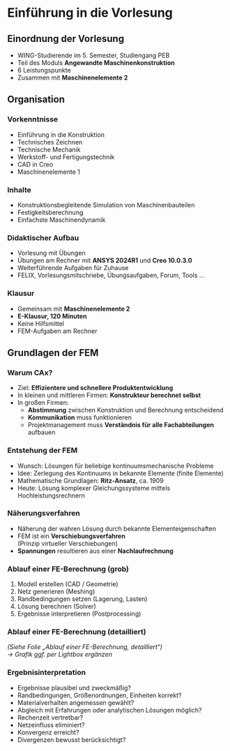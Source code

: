 # Einführung in die Vorlesung

## Einordnung der Vorlesung

- WING-Studierende im 5. Semester, Studiengang PEB  
- Teil des Moduls **Angewandte Maschinenkonstruktion**
- 6 Leistungspunkte  
- Zusammen mit **Maschinenelemente 2**

## Organisation

### Vorkenntnisse

- Einführung in die Konstruktion  
- Technisches Zeichnen  
- Technische Mechanik  
- Werkstoff- und Fertigungstechnik  
- CAD in Creo  
- Maschinenelemente 1  

### Inhalte

- Konstruktionsbegleitende Simulation von Maschinenbauteilen  
- Festigkeitsberechnung  
- Einfachste Maschinendynamik  

### Didaktischer Aufbau

- Vorlesung mit Übungen  
- Übungen am Rechner mit **ANSYS 2024R1** und **Creo 10.0.3.0**  
- Weiterführende Aufgaben für Zuhause  
- FELIX, Vorlesungsmitschriebe, Übungsaufgaben, Forum, Tools …

### Klausur

- Gemeinsam mit **Maschinenelemente 2**  
- **E-Klausur, 120 Minuten**  
- Keine Hilfsmittel  
- FEM-Aufgaben am Rechner  

## Grundlagen der FEM

### Warum CAx?

- Ziel: **Effizientere und schnellere Produktentwicklung**
- In kleinen und mittleren Firmen: **Konstrukteur berechnet selbst**
- In großen Firmen:
  - **Abstimmung** zwischen Konstruktion und Berechnung entscheidend
  - **Kommunikation** muss funktionieren
  - Projektmanagement muss **Verständnis für alle Fachabteilungen** aufbauen

### Entstehung der FEM

- Wunsch: Lösungen für beliebige kontinuumsmechanische Probleme
- Idee: Zerlegung des Kontinuums in bekannte Elemente (finite Elemente)
- Mathematische Grundlagen: **Ritz-Ansatz**, ca. 1909
- Heute: Lösung komplexer Gleichungssysteme mittels Hochleistungsrechnern

### Näherungsverfahren

- Näherung der wahren Lösung durch bekannte Elementeigenschaften
- FEM ist ein **Verschiebungsverfahren**  
  (Prinzip virtueller Verschiebungen)
- **Spannungen** resultieren aus einer **Nachlaufrechnung**

### Ablauf einer FE-Berechnung (grob)

1. Modell erstellen (CAD / Geometrie)
2. Netz generieren (Meshing)
3. Randbedingungen setzen (Lagerung, Lasten)
4. Lösung berechnen (Solver)
5. Ergebnisse interpretieren (Postprocessing)

### Ablauf einer FE-Berechnung (detailliert)

*(Siehe Folie „Ablauf einer FE-Berechnung, detailliert“)  
→ Grafik ggf. per Lightbox ergänzen*

### Ergebnisinterpretation

- Ergebnisse plausibel und zweckmäßig?
- Randbedingungen, Größenordnungen, Einheiten korrekt?
- Materialverhalten angemessen gewählt?
- Abgleich mit Erfahrungen oder analytischen Lösungen möglich?
- Rechenzeit vertretbar?
- Netzeinfluss eliminiert?
- Konvergenz erreicht?
- Divergenzen bewusst berücksichtigt?
